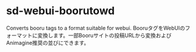 # sd-webui-boorutowd
 Converts booru tags to a format suitable for webui.
 BooruタグをWebUIのフォーマットに変換します。一部Booruサイトの投稿URLから変換およびAnimagine推奨の並びにできます。